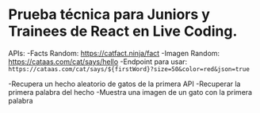 # Prueba técnica para Juniors y Trainees de React en Live Coding.

APIs:
-Facts Random: https://catfact.ninja/fact
-Imagen Random: https://cataas.com/cat/says/hello
-Endpoint para usar: `https://cataas.com/cat/says/${firstWord}?size=50&color=red&json=true`

-Recupera un hecho aleatorio de gatos de la primera API
-Recuperar la primera palabra del hecho
-Muestra una imagen de un gato con la primera palabra